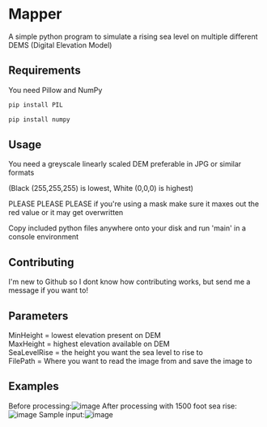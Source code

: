 # Mapper

A simple python program to simulate a rising sea level on multiple different DEMS (Digital Elevation Model)

## Requirements

You need Pillow and NumPy
```bash
pip install PIL
```
```bash
pip install numpy
```
## Usage
You need a greyscale linearly scaled DEM preferable in JPG or similar formats  

(Black (255,255,255) is lowest, White (0,0,0)  is highest)

PLEASE PLEASE PLEASE if you're using a mask make sure it maxes out the red value or it may get overwritten

Copy included python files anywhere onto your disk and run 'main' in a console environment

## Contributing
I'm new to Github so I dont know how contributing works, but send me a message if you want to!

## Parameters
MinHeight = lowest elevation present on DEM  
MaxHeight = highest elevation available on DEM  
SeaLevelRise = the height you want the sea level to rise to  
FilePath = Where you want to read the image from and save the image to
## Examples
Before processing:![image](https://user-images.githubusercontent.com/91225760/142093365-ddf3829f-fe20-4fb1-a7d3-cbd0ac596a2b.png)
After processing with 1500 foot sea rise: ![image](https://user-images.githubusercontent.com/91225760/142093572-aaa0b160-6c71-411f-bdd8-7c3fa5f89ff4.png)
Sample input:![image](https://user-images.githubusercontent.com/91225760/142093720-68d29716-2729-47d1-a9b0-69f422cd863b.png)





